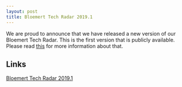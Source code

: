 ```yaml
---
layout: post
title: Bloemert Tech Radar 2019.1
---
```


We are proud to announce that we have released a new version of our Bloemert Tech Radar. This is the first version that is publicly available. Please read [this](../2019-02-01-Tech-Radar.md) for more information about that.

## Links

[Bloemert Tech Radar 2019.1](https://radar.bloemert.com)
